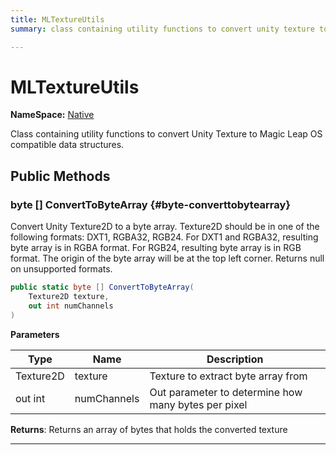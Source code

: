 ```yaml
---
title: MLTextureUtils
summary: class containing utility functions to convert unity texture to magic leap os compatible data structures. 

---
```


# MLTextureUtils



**NameSpace:** 
[Native](/versioned_docs/version-22-Feb-2023/unity-api/api/UnityEngine.XR.MagicLeap.Native/UnityEngine.XR.MagicLeap.Native.md) 


Class containing utility functions to convert Unity Texture to  Magic Leap  OS compatible data structures.   





## Public Methods

### byte [] ConvertToByteArray {#byte-converttobytearray}

Convert Unity Texture2D to a byte array. Texture2D should be in one of the following formats: DXT1, RGBA32, RGB24. For DXT1 and RGBA32, resulting byte array is in RGBA format. For RGB24, resulting byte array is in RGB format. The origin of the byte array will be at the top left corner. Returns null on unsupported formats. 

```csharp
public static byte [] ConvertToByteArray(
    Texture2D texture,
    out int numChannels
)
```


**Parameters**

| Type | Name  | Description  | 
|--|--|--|
| Texture2D |texture|Texture to extract byte array from|
| out int |numChannels|Out parameter to determine how many bytes per pixel|






**Returns**: Returns an array of bytes that holds the converted texture



-----------


